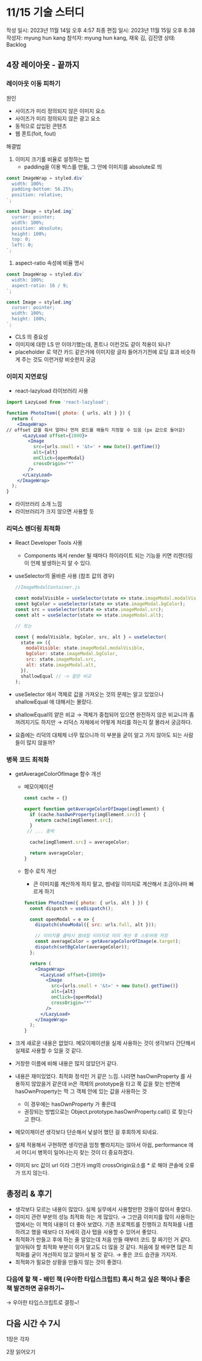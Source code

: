 # 11/15 기술 스터디

작성 일시: 2023년 11월 14일 오후 4:57
최종 편집 일시: 2023년 11월 15일 오후 8:38
작성자: myung hun kang
참석자: myung hun kang, 재욱 김, 김진영
상태: Backlog

## 4장 레이아웃 - 끝까지

### 레이아웃 이동 피하기

원인

- 사이즈가 미리 정의되지 않은 이미지 요소
- 사이즈가 미리 정의되지 않은 광고 요소
- 동적으로 삽입된 콘텐츠
- 웹 폰트(foit, fout)

해결법

1. 이미지 크기를 비율로 설정하는 법
    - padding을 이용 박스를 만듦, 그 안에 이미지를 absolute로 띄

```jsx
const ImageWrap = styled.div`
  width: 100%;
  padding-bottom: 56.25%;
  position: relative;
`;

const Image = styled.img`
  cursor: pointer;
  width: 100%;
  position: absolute;
  height: 100%;
  top: 0;
  left: 0;
`;
```

1. aspect-ratio 속성에 비율 명시

```jsx
const ImageWrap = styled.div`
  width: 100%;
  aspect-ratio: 16 / 9;
`;

const Image = styled.img`
  cursor: pointer;
  width: 100%;
  height: 100%;
`;
```

- CLS 의 중요성
- 이미지에 대한 LS 만 이야기했는데, 폰트나 이런것도 같이 적용이 되나?
- placeholder 로 약간 카드 같은거에 이미지랑 글자 들어가기전에 로딩 효과 비슷하게 주는 것도 이런거랑 비슷한지 궁금

### 이미지 지연로딩

- react-lazyload 라이브러리 사용

```jsx
import LazyLoad from 'react-lazyload';

function PhotoItem({ photo: { urls, alt } }) {
  return (
    <ImageWrap>
// offset 값을 줘서 얼마나 먼저 로드를 해둘지 지정할 수 있음 (px 값으로 들어감)
      <LazyLoad offset={1000}>
        <Image
          src={urls.small + '&t=' + new Date().getTime()}
          alt={alt}
          onClick={openModal}
          crossOrigin="*"
        />
      </LazyLoad>
    </ImageWrap>
  );
}
```

- 라이브러리 소개 느낌
- 라이브러리가 크지 않으면 사용할 듯

### 리덕스 렌더링 최적화

- React Developer Tools  사용
    - Components 에서 render 될 때마다 하이라이트 되는 기능을 키면 리렌더링이 언제 발생하는지 알 수 있다.
- useSelector의 올바른 사용 (참조 값의 경우)
    
    ```jsx
    //ImageModalContainer.js 
    
    const modalVisible = useSelector(state => state.imageModal.modalVisible);
    const bgColor = useSelector(state => state.imageModal.bgColor);
    const src = useSelector(state => state.imageModal.src);
    const alt = useSelector(state => state.imageModal.alt);
    
    // 또는
    
    const { modalVisible, bgColor, src, alt } = useSelector(
      state => ({
        modalVisible: state.imageModal.modalVisible,
        bgColor: state.imageModal.bgColor,
        src: state.imageModal.src,
        alt: state.imageModal.alt,
      }),
      shallowEqual // -> 얕은 비교 
    );
    ```
    

- useSelector 에서 객체로 값을 가져오는 것의 문제는 알고 있었으나 shallowEqual 에  대해서는 몰랐다.
- shallowEqual의 얕은 비교 → 객체가 중첩되어 있으면 완전하지 않은 비교니까 좀 꺼려지기도 하지만 → 리덕스 자체에서 어떻게 처리를 하는지 잘 몰라서 궁금하다.
- 요즘에는 리덕의 대체제 너무 많으니까 이 부분을 굳이 알고 가지 않아도 되는 사람들이 많지 않을까?

### 병목 코드 최적화

- getAverageColorOfImage 함수 개선
    - 메모이제이션
        
        ```jsx
        const cache = {} 
        
        export function getAverageColorOfImage(imgElement) {
          if (cache.hasOwnProperty(imgElement.src)) {
            return cache[imgElement.src];
          }
         // ... 중략
        
          cache[imgElement.src] = averageColor;
        
          return averageColor;
        }
        ```
        
    - 함수 로직 개선
        - 큰 이미지를 계산하게 하지 말고, 썸네일 이미지로 계산해서 조금이나마 빠르게 하기
        
        ```jsx
        function PhotoItem({ photo: { urls, alt } }) {
          const dispatch = useDispatch();
        
          const openModal = e => {
            dispatch(showModal({ src: urls.full, alt }));
        
        	// 이미지를 클릭시 썸네일 이미지로 미리 계산 후 스토어에 저장 
            const averageColor = getAverageColorOfImage(e.target);
            dispatch(setBgColor(averageColor));
          };
        
          return (
            <ImageWrap>
              <LazyLoad offset={1000}>
                <Image
                  src={urls.small + '&t=' + new Date().getTime()}
                  alt={alt}
                  onClick={openModal}
                  crossOrigin="*"
                />
              </LazyLoad>
            </ImageWrap>
          );
        }
        ```
        

- 크게 새로운 내용은 없었다.  메모이제이션을 실제 사용하는 것이 생각보다 간단해서 실제로 사용할 수 있을 것 같다.
- 거창한 이름에 비해 내용은 많지 않았던거 같다.
- 내용은 재미있었다. 최적화 정석인 거 같은 느낌. 나라면 hasOwnProperty 를 사용하지 않았을거 같은데 in은 객체의 prototype을 타고 쭉 값을 찾는 반면에 hasOwnProperty는 딱 그 객체 안에 있는 값을 사용하는 것
    - 이 경우에는 hasOwnProperty 가 좋은데
    - 권장되는 방법으로는 Object.prototype.hasOwnProperty.call() 로 찾는다고 한다.
- 메모이제이션 생각보다 단순해서 낯설어 했던 걸 후회하게 되네요.
- 실제 적용해서 구현하면 생각만큼 엄청 빨라지지는 않아서 아쉽, performance 에서 어디서 병목이 일어나는지 찾는 것이 더 중요하겠다.
- 이미지 src 값이 url 이라 그런가 img의 crossOrigin요소를 * 로 해야 콘솔에 오류가 뜨지 않는다.

## 총정리 & 후기

- 생각보다 모르는 내용이 많았다. 실제 실무에서 사용할만한 것들이 많아서 좋았다.
- 이미지 관련 부분의 성능 최적화 하는 게  많았다. → 그만큼 이미지를 많이 사용하는 앱에서는 이 책의 내용이 더 좋아 보였다. 기존 프로젝트를 진행하고 최적화를 나름 하려고 했을 때보다 더 자세히 검사 탭을 사용할 수 있어서 좋았다.
- 최적화가 만들고 후에 하는 줄 알았는데 처음 만들 때부터 코드 잘 짜기인 거 같다. 알아둬야 할 최적화 부분이 이거 말고도 더 많을 것 같다.  처음에 잘 배우면 많은 최적화를 굳이 개선하지 않고 알아서 될 것 같다. → 좋은 코드 습관을 가지자.
- 최적화가 필요한 상황을 만들지 않는 것이 좋겠다.

### 다음에 할 책 - 배민 책 (우아한 타입스크립트)  혹시 하고 싶은 책이나 좋은 책 발견하면 공유하기~

→ 우아한 타입스크립트로 결정~!

## 다음 시간 수 7시

1장은 각자 

2장 읽어오기
